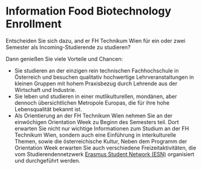 # Information Food Biotechnology Enrollment

Entscheiden Sie sich dazu, and er FH Technikum Wien für ein oder zwei Semester als Incoming-Studierende zu studieren?

Dann genießen Sie viele Vorteile und Chancen:

* Sie studieren an der einzigen rein technischen Fachhochschule in Österreich und besuchen qualitativ hochwertige Lehrveranstaltungen in kleinen Gruppen mit hohem Praxisbezug durch Lehrende aus der Wirtschaft und Industrie.
* Sie leben und studieren in einer mutlikulturellen, mondänen, aber dennoch übersichtlichen Metropole Europas, die für ihre hohe Lebensqualität bekannt ist.
* Als Orientierung an der FH Technikum Wien nehmen Sie an der einwöchigen Orientation Week zu Beginn des Semesters teil.
  Dort erwarten Sie nicht nur wichtige Informationen zum Studium an der FH Technikum Wien, sondern auch eine Einführung in interkulturelle Themen,
  sowie die österreichische Kultur, Neben dem Programm der Orientation Week erwarten Sie auch verschiedene Freizeitaktivitäten,
  die vom Studierendennetzwerk [Erasmus Student Network (ESN)](https://www.technikum-wien.at/international/internationalization-home/esn-technikum-wer-sind-wir/) organisiert und durchgeführt werden.
